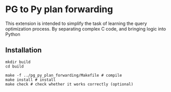 # PG to Py plan forwarding

This extension is intended to simplify the task of learning the query optimization process. By separating complex C code, and bringing logic into Python


## Installation

```
mkdir build
cd build

make -f ../pg_py_plan_forwarding/Makefile # compile
make install # install
make check # check whether it works correctly (optional)
```
